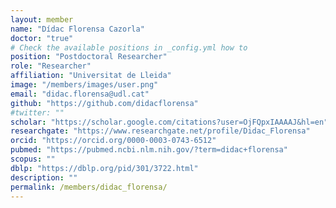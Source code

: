 ```yaml
---
layout: member
name: "Dídac Florensa Cazorla"
doctor: "true"
# Check the available positions in _config.yml how to
position: "Postdoctoral Researcher"    
role: "Researcher" 
affiliation: "Universitat de Lleida"
image: "/members/images/user.png"
email: "didac.florensa@udl.cat"
github: "https://github.com/didacflorensa"
#twitter: ""
scholar: "https://scholar.google.com/citations?user=OjFQpxIAAAAJ&hl=en"
researchgate: "https://www.researchgate.net/profile/Didac_Florensa"
orcid: "https://orcid.org/0000-0003-0743-6512"
pubmed: "https://pubmed.ncbi.nlm.nih.gov/?term=didac+florensa"
scopus: ""
dblp: "https://dblp.org/pid/301/3722.html"
description: ""
permalink: /members/didac_florensa/
---
```

